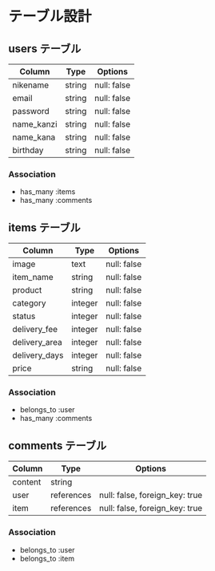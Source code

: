 # テーブル設計

## users テーブル

| Column     | Type   | Options     |
| ---------- | ------ | ----------- |
| nikename   | string | null: false |
| email      | string | null: false |
| password   | string | null: false |
| name_kanzi | string | null: false |
| name_kana  | string | null: false |
| birthday   | string | null: false |

### Association

- has_many :items
- has_many :comments


## items テーブル

| Column        | Type    | Options     |
| ------------- | ------- | ----------- |
| image         | text    | null: false |
| item_name     | string  | null: false |
| product       | string  | null: false |
| category      | integer | null: false |
| status        | integer | null: false |
| delivery_fee  | integer | null: false |
| delivery_area | integer | null: false |
| delivery_days | integer | null: false |
| price         | string  | null: false |

### Association

- belongs_to :user
- has_many :comments


## comments テーブル

| Column  | Type       | Options                        |
| ------- | ---------- | ------------------------------ |
| content | string     |                                |
| user    | references | null: false, foreign_key: true |
| item    | references | null: false, foreign_key: true |

### Association

- belongs_to :user
- belongs_to :item
